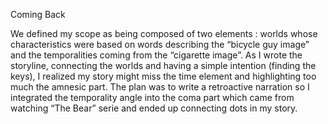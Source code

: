 Coming Back

We defined my scope as being composed of two elements : worlds whose characteristics were based on words describing the “bicycle guy image” and the temporalities coming from the “cigarette image”. As I wrote the storyline, connecting the worlds and having a simple intention (finding the keys), I realized my story might miss the time element and highlighting too much the amnesic part. The plan was to write a retroactive narration so I integrated the temporality angle into the coma part which came from watching “The Bear” serie and ended up connecting dots in my story.

